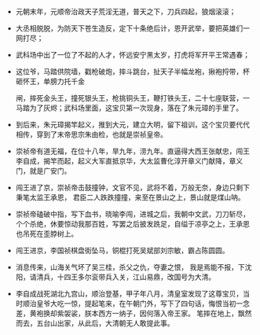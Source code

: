 - 元朝末年，元顺帝治政天子荒淫无道，普天之下，刀兵四起，狼烟滚滚；

- 大丞相脱脱，为防天下苍生造反，定下十条绝后计，恩开武举，要把英雄们一网打尽；

- 武科场中出了一位了不起的人才，怀远安宁黑太岁，打虎将军开平王常遇春；

- 这位爷，马踏供院墙，戳枪破炮，摔斗跳台，扯天子半幅龙袍，揪袍捋带，杯砸怀王，单膀力托千金

  闸，摔死金头王，撞死银头王，枪挑铜头王，鞭打铁头王，二十七座联营，一马踏为了灰烬；武科场里面，这宝贝第一次现身，落在了朱元璋的手里了。

- 到后来，朱元璋揭竿起义，推到大元，建立大明，留下祖训，这个宝贝要代代相传，穿到了末帝思宗朱由检，也就是崇祯皇帝。

- 崇祯帝有道无福，在位十八年，旱九年，涝九年。直逼得大西王张献忠，闯王李自成，揭竿而起，起义大军直抵京华，大太监曹化淳开章义门献降，章义门，就是广安门。

- 闯王进了京，崇祯帝击鼓撞钟，文官不见，武将不着，万般无奈，身边只剩下秉笔太监王承恩， 君臣二人跌跌撞撞，来至在景山之上，景山就是煤山呐。

- 崇祯帝磕破中指，写下血书，晓喻李闯，进城之后，我朝中文武，刀刀斩尽，个个杀绝，休要惊动我那百姓，写罢之后披发跣足，自缢于凉亭之上，王承恩也吊死在歪脖树上。

- 闯王进京，李国祯棋盘街坠马，铜棍打死吴斌部刘宗敏，霸占陈圆圆。

- 消息传来，山海关气坏了吴三桂，杀父之仇，夺妻之恨， 我是焉能不报，下沈阳，请清兵，十四王多尔衮带兵入关，江山易鼎，改国号为大清。

- 李自成战死湖北九宫山，顺治登基，甲子年八月，清皇室发现了这尊宝贝，当时顺治皇爷大吃一惊，提起笔来，在午朝门外，写下了四句话，悔恨当初一念差，黄袍换却紫袈裟，朕本西方一纳子，因何落入帝王家。 笔摔在地上，飘然而去，五台山出家，从此后，大清朝无人敢提此事。

  